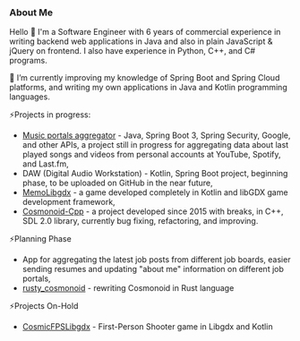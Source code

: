 <!--
**Patriqu/Patriqu** is a ✨ _special_ ✨ repository because its `README.md` (this file) appears on your GitHub profile.

Here are some ideas to get you started:

- 🔭 I’m currently working on ...
- 🌱 I’m currently learning ...
- 👯 I’m looking to collaborate on ...
- 🤔 I’m looking for help with ...
- 💬 Ask me about ...
- 📫 How to reach me: ...
- 😄 Pronouns: ...
- ⚡ Fun fact: ...
-->

### About Me
Hello 👋 I'm a Software Engineer with 6 years of commercial experience in writing backend web applications in Java and also in plain JavaScript & jQuery on frontend. I also have experience in Python, C++, and C# programs.

🌱 I’m currently improving my knowledge of Spring Boot and Spring Cloud platforms, and writing my own applications in Java and Kotlin programming languages.

⚡Projects in progress:
- [Music portals aggregator](https://github.com/Patriqu/MusicPortalsAggregator) - Java, Spring Boot 3, Spring Security, Google, and other APIs, a project still in progress for aggregating data about last played songs and videos from personal accounts at YouTube, Spotify, and Last.fm,
- DAW (Digital Audio Workstation) - Kotlin, Spring Boot project, beginning phase, to be uploaded on GitHub in the near future,
- [MemoLibgdx](https://github.com/Patriqu/MemoLibgdx) - a game developed completely in Kotlin and libGDX game development framework,
- [Cosmonoid-Cpp](https://github.com/Patriqu/Cosmonoid-Cpp) - a project developed since 2015 with breaks, in C++, SDL 2.0 library, currently bug fixing, refactoring, and improving.

⚡Planning Phase
- App for aggregating the latest job posts from different job boards, easier sending resumes and updating "about me" information on different job portals,
- [rusty_cosmonoid](https://github.com/Patriqu/rusty_cosmonoid) - rewriting Cosmonoid in Rust language

⚡Projects On-Hold
- [CosmicFPSLibgdx](https://github.com/Patriqu/CosmicFPSLibgdx) - First-Person Shooter game in Libgdx and Kotlin
